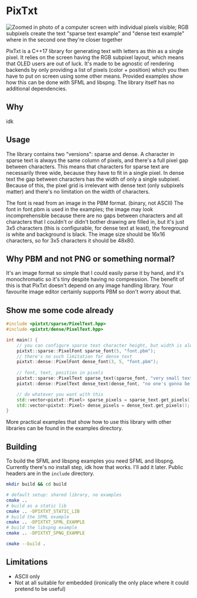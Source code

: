 # PixTxt

![Zoomed in photo of a computer screen with individual pixels visible; RGB subpixels create the text "sparse text example" and "dense text example" where in the second one they're closer together](relative%20readme.png)

PixTxt is a C++17 library for generating text with letters as thin as a single pixel.
It relies on the screen having the RGB subpixel layout, which means that OLED users are out of luck.
It's made to be agnostic of rendering backends by only providing a list of pixels (color + position) which you then have to put on screen using some other means.
Provided examples show how this can be done with SFML and libspng.
The library itself has no additional dependencies.

## Why

idk

## Usage

The library contains two "versions": sparse and dense.
A character in sparse text is always the same column of pixels,
and there's a full pixel gap between characters.
This means that characters for sparse text are necessarily three wide,
because they have to fit in a single pixel.
In dense text the gap between characters has the width of only a single subpixel.
Because of this, the pixel grid is irrelevant with dense text (only subpixels matter)
and there's no limitation on the width of characters.

The font is read from an image in the PBM format. (binary, not ASCII)
The font in font.pbm is used in the examples;
the image may look incomprehensible because there are no gaps between characters and all characters
that I couldn't or didn't bother drawing are filled in, but it's just 3x5 characters
(this is configurable, for dense text at least), the foreground is white and background is black.
The image size should be 16x16 characters, so for 3x5 characters it should be 48x80.

## Why PBM and not PNG or something normal?

It's an image format so simple that I could easily parse it by hand,
and it's monochromatic so it's tiny despite having no compression.
The benefit of this is that PixTxt doesn't depend on any image handling library.
Your favourite image editor certainly supports PBM so don't worry about that.

## Show me some code already

```cpp
#include <pixtxt/sparse/PixelText.hpp>
#include <pixtxt/dense/PixelText.hpp>

int main() {
    // you can configure sparse text character height, but width is always 3
    pixtxt::sparse::PixelFont sparse_font(5, "font.pbm");
    // there's no such limitation for dense text
    pixtxt::dense::PixelFont dense_font(3, 5, "font.pbm");
    
    // font, text, position in pixels
    pixtxt::sparse::PixelText sparse_text(sparse_font, "very small text", {10, 10});
    pixtxt::dense::PixelText dense_text(dense_font, "no one's gonna be able to read this", {10, 16});

    // do whatever you want with this
    std::vector<pixtxt::Pixel> sparse_pixels = sparse_text.get_pixels();
    std::vector<pixtxt::Pixel> dense_pixels = dense_text.get_pixels();
}
```

More practical examples that show how to use this library with other libraries can be found in the examples directory.

## Building

To build the SFML and libspng examples you need SFML and libspng.
Currently there's no install step, idk how that works. I'll add it later.
Public headers are in the `include` directory.

```bash
mkdir build && cd build

# default setup: shared library, no examples
cmake ..
# build as a static lib
cmake .. -DPIXTXT_STATIC_LIB
# build the SFML example
cmake .. -DPIXTXT_SFML_EXAMPLE
# build the libspng example
cmake .. -DPIXTXT_SPNG_EXAMPLE

cmake --build .
```

## Limitations

- ASCII only
- Not at all suitable for embedded (ironically the only place where it could pretend to be useful)
